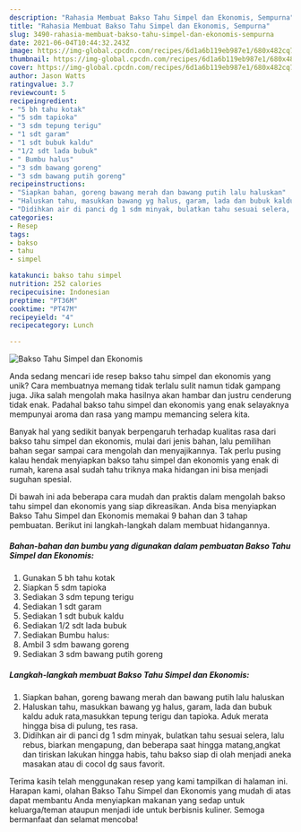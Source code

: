 ```yaml
---
description: "Rahasia Membuat Bakso Tahu Simpel dan Ekonomis, Sempurna"
title: "Rahasia Membuat Bakso Tahu Simpel dan Ekonomis, Sempurna"
slug: 3490-rahasia-membuat-bakso-tahu-simpel-dan-ekonomis-sempurna
date: 2021-06-04T10:44:32.243Z
image: https://img-global.cpcdn.com/recipes/6d1a6b119eb987e1/680x482cq70/bakso-tahu-simpel-dan-ekonomis-foto-resep-utama.jpg
thumbnail: https://img-global.cpcdn.com/recipes/6d1a6b119eb987e1/680x482cq70/bakso-tahu-simpel-dan-ekonomis-foto-resep-utama.jpg
cover: https://img-global.cpcdn.com/recipes/6d1a6b119eb987e1/680x482cq70/bakso-tahu-simpel-dan-ekonomis-foto-resep-utama.jpg
author: Jason Watts
ratingvalue: 3.7
reviewcount: 5
recipeingredient:
- "5 bh tahu kotak"
- "5 sdm tapioka"
- "3 sdm tepung terigu"
- "1 sdt garam"
- "1 sdt bubuk kaldu"
- "1/2 sdt lada bubuk"
- " Bumbu halus"
- "3 sdm bawang goreng"
- "3 sdm bawang putih goreng"
recipeinstructions:
- "Siapkan bahan, goreng bawang merah dan bawang putih lalu haluskan"
- "Haluskan tahu, masukkan bawang yg halus, garam, lada dan bubuk kaldu aduk rata,masukkan tepung terigu dan tapioka. Aduk merata hingga bisa di pulung, tes rasa."
- "Didihkan air di panci dg 1 sdm minyak, bulatkan tahu sesuai selera, lalu rebus, biarkan mengapung, dan beberapa saat hingga matang,angkat dan tiriskan lakukan hingga habis, tahu bakso siap di olah menjadi aneka masakan atau di cocol dg saus favorit."
categories:
- Resep
tags:
- bakso
- tahu
- simpel

katakunci: bakso tahu simpel 
nutrition: 252 calories
recipecuisine: Indonesian
preptime: "PT36M"
cooktime: "PT47M"
recipeyield: "4"
recipecategory: Lunch

---
```



![Bakso Tahu Simpel dan Ekonomis](https://img-global.cpcdn.com/recipes/6d1a6b119eb987e1/680x482cq70/bakso-tahu-simpel-dan-ekonomis-foto-resep-utama.jpg)

Anda sedang mencari ide resep bakso tahu simpel dan ekonomis yang unik? Cara membuatnya memang tidak terlalu sulit namun tidak gampang juga. Jika salah mengolah maka hasilnya akan hambar dan justru cenderung tidak enak. Padahal bakso tahu simpel dan ekonomis yang enak selayaknya mempunyai aroma dan rasa yang mampu memancing selera kita.



Banyak hal yang sedikit banyak berpengaruh terhadap kualitas rasa dari bakso tahu simpel dan ekonomis, mulai dari jenis bahan, lalu pemilihan bahan segar sampai cara mengolah dan menyajikannya. Tak perlu pusing kalau hendak menyiapkan bakso tahu simpel dan ekonomis yang enak di rumah, karena asal sudah tahu triknya maka hidangan ini bisa menjadi suguhan spesial.


Di bawah ini ada beberapa cara mudah dan praktis dalam mengolah bakso tahu simpel dan ekonomis yang siap dikreasikan. Anda bisa menyiapkan Bakso Tahu Simpel dan Ekonomis memakai 9 bahan dan 3 tahap pembuatan. Berikut ini langkah-langkah dalam membuat hidangannya.

<!--inarticleads1-->

##### Bahan-bahan dan bumbu yang digunakan dalam pembuatan Bakso Tahu Simpel dan Ekonomis:

1. Gunakan 5 bh tahu kotak
1. Siapkan 5 sdm tapioka
1. Sediakan 3 sdm tepung terigu
1. Sediakan 1 sdt garam
1. Sediakan 1 sdt bubuk kaldu
1. Sediakan 1/2 sdt lada bubuk
1. Sediakan  Bumbu halus:
1. Ambil 3 sdm bawang goreng
1. Sediakan 3 sdm bawang putih goreng




<!--inarticleads2-->

##### Langkah-langkah membuat Bakso Tahu Simpel dan Ekonomis:

1. Siapkan bahan, goreng bawang merah dan bawang putih lalu haluskan
1. Haluskan tahu, masukkan bawang yg halus, garam, lada dan bubuk kaldu aduk rata,masukkan tepung terigu dan tapioka. Aduk merata hingga bisa di pulung, tes rasa.
1. Didihkan air di panci dg 1 sdm minyak, bulatkan tahu sesuai selera, lalu rebus, biarkan mengapung, dan beberapa saat hingga matang,angkat dan tiriskan lakukan hingga habis, tahu bakso siap di olah menjadi aneka masakan atau di cocol dg saus favorit.




Terima kasih telah menggunakan resep yang kami tampilkan di halaman ini. Harapan kami, olahan Bakso Tahu Simpel dan Ekonomis yang mudah di atas dapat membantu Anda menyiapkan makanan yang sedap untuk keluarga/teman ataupun menjadi ide untuk berbisnis kuliner. Semoga bermanfaat dan selamat mencoba!

